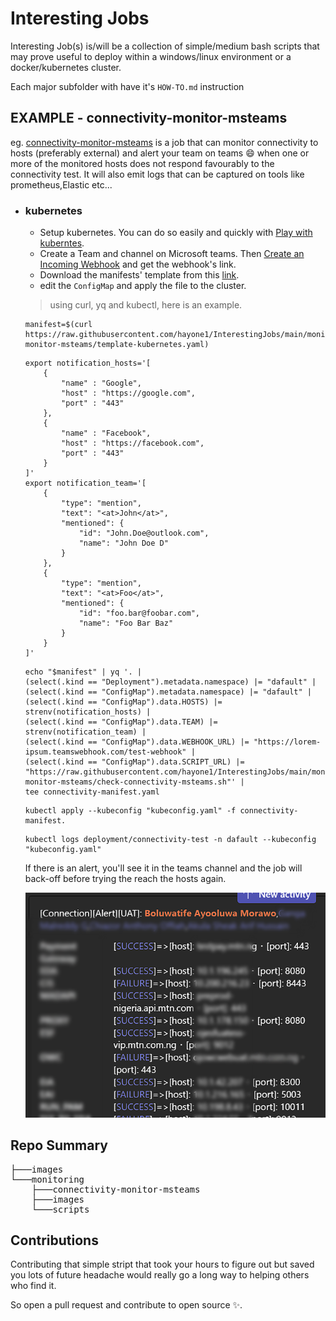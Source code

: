 # Interesting Jobs

Interesting Job(s) is/will be a collection of simple/medium bash scripts that may prove useful to deploy within a windows/linux environment or a docker/kubernetes cluster.

Each major subfolder with have it's `HOW-TO.md` instruction 

## EXAMPLE - connectivity-monitor-msteams
eg. [connectivity-monitor-msteams](monitoring/connectivity-monitor-msteams) is a job that can monitor connectivity to hosts (preferably external) and alert your team on teams 😄 when one or more of the monitored hosts does not respond favourably to the connectivity test. It will also emit logs that can be captured on tools like prometheus,Elastic etc...

- ### kubernetes
    - Setup kubernetes. You can do so easily and quickly with [Play with kuberntes](https://labs.play-with-k8s.com/).
    - Create a Team and channel on Microsoft teams. Then [Create an Incoming Webhook](https://learn.microsoft.com/en-us/microsoftteams/platform/webhooks-and-connectors/how-to/add-incoming-webhook?tabs=dotnet) and get the webhook's link.
    - Download the manifests' template from this [link](https://raw.githubusercontent.com/hayone1/InterestingJobs/main/monitoring/connectivity-monitor-msteams/template-kubernetes.yaml).
    - edit the `ConfigMap` and apply the file to the cluster.
    > using curl, yq and kubectl, here is an example.
    ```
    manifest=$(curl https://raw.githubusercontent.com/hayone1/InterestingJobs/main/monitoring/connectivity-monitor-msteams/template-kubernetes.yaml)
    ```

    ```
    export notification_hosts='[
        {
            "name" : "Google",
            "host" : "https://google.com",
            "port" : "443"
        },
        {
            "name" : "Facebook",
            "host" : "https://facebook.com",
            "port" : "443"
        }
    ]'
    export notification_team='[
        {
            "type": "mention",
            "text": "<at>John</at>",
            "mentioned": {
                "id": "John.Doe@outlook.com",
                "name": "John Doe D"
            }
        },
        {
            "type": "mention",
            "text": "<at>Foo</at>",
            "mentioned": {
                "id": "foo.bar@foobar.com",
                "name": "Foo Bar Baz"
            }
        }
    ]'
    ```

    ```
    echo "$manifest" | yq '. |
    (select(.kind == "Deployment").metadata.namespace) |= "dafault" |
    (select(.kind == "ConfigMap").metadata.namespace) |= "dafault" |
    (select(.kind == "ConfigMap").data.HOSTS) |= strenv(notification_hosts) |
    (select(.kind == "ConfigMap").data.TEAM) |= strenv(notification_team) | 
    (select(.kind == "ConfigMap").data.WEBHOOK_URL) |= "https://lorem-ipsum.teamswebhook.com/test-webhook" |
    (select(.kind == "ConfigMap").data.SCRIPT_URL) |= "https://raw.githubusercontent.com/hayone1/InterestingJobs/main/monitoring/connectivity-monitor-msteams/check-connectivity-msteams.sh"' | 
    tee connectivity-manifest.yaml
    ```
    ```
    kubectl apply --kubeconfig "kubeconfig.yaml" -f connectivity-manifest.
    ```
    ```
    kubectl logs deployment/connectivity-test -n dafault --kubeconfig "kubeconfig.yaml"
    ```
    If there is an alert, you'll see it in the teams channel and the job will back-off before trying the reach the hosts again.

    ![Alt text](monitoring/images/TeamsAlert.png)

## Repo Summary
<pre>
├───images
└───monitoring
    ├───connectivity-monitor-msteams
    ├───images
    └───scripts
</pre>

## Contributions
Contributing that simple stript that took your hours to figure out but saved you lots of future headache would really go a long way to helping others who find it.

So open a pull request and contribute to open source ✨.